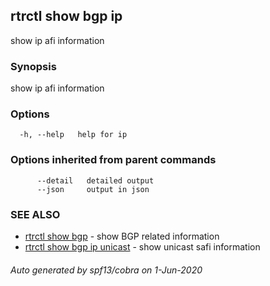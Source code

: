 ## rtrctl show bgp ip

show ip afi information

### Synopsis


show ip afi information

### Options

```
  -h, --help   help for ip
```

### Options inherited from parent commands

```
      --detail   detailed output
      --json     output in json
```

### SEE ALSO
* [rtrctl show bgp](rtrctl_show_bgp.md)	 - show BGP related information
* [rtrctl show bgp ip unicast](rtrctl_show_bgp_ip_unicast.md)	 - show unicast safi information

###### Auto generated by spf13/cobra on 1-Jun-2020
